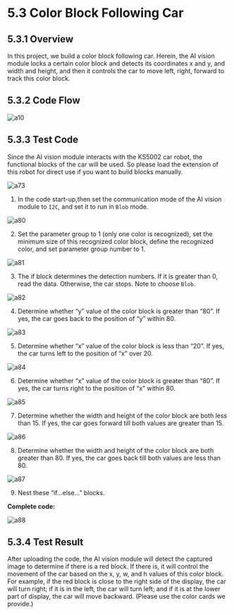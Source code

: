 # 5.3 Color Block Following Car

## 5.3.1 Overview

In this project, we build a color block following car. Herein, the AI vision module locks a certain color block and detects its coordinates x and y, and width and height, and then it controls the car to move left, right, forward to track this color block.

## 5.3.2 Code Flow

![a10](./media/a107.png)

## 5.3.3 Test Code

Since the AI vision module interacts with the KS5002 car robot, the functional blocks of the car will be used. So please load the extension of this robot for direct use if you want to build blocks manually. 

![a73](./media/a73.png)

1. In the code start-up,then set the communication mode of the AI vision module to `I2C`, and set it to run in `Blob` mode.

![a80](./media/a80.png)

2. Set the parameter group to 1 (only one color is recognized), set the minimum size of this recognized color block, define the recognized color, and set parameter group number to 1.

![a81](./media/a81.png)

3. The if block determines the detection numbers. If it is greater than 0, read the data. Otherwise, the car stops. Note to choose `Blob`.

![a82](./media/a82.png)

4. Determine whether “y” value of the color block is greater than “80”. If yes, the car goes back to the position of “y” within 80.

![a83](./media/a83.png)

5. Determine whether “x” value of the color block is less than “20”. If yes, the car turns left to the position of “x” over 20.

![a84](./media/a84.png)

6. Determine whether “x” value of the color block is greater than “80”. If yes, the car turns right to the position of “x” within 80.

![a85](./media/a85.png)

7. Determine whether the width and height of the color block are both less than 15. If yes, the car goes forward till both values are greater than 15.

![a86](./media/a86.png)

8. Determine whether the width and height of the color block are both greater than 80. If yes, the car goes back till both values are less than 80.

![a87](./media/a87.png)

9. Nest these “if...else...” blocks.

**Complete code:**

![a88](./media/a88.png)

## 5.3.4 Test Result

After uploading the code, the AI vision module will detect the captured image to determine if there is a red block. If there is, it will control the movement of the car based on the x, y, w, and h values of this color block. For example, if the red block is close to the right side of the display, the car will turn right; if it is in the left, the car will turn left; and if it is at the lower part of display, the car will move backward. (Please use the color cards we provide.)

